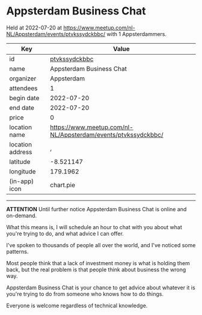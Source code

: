 # Appsterdam Business Chat
Held at 2022-07-20 at https://www.meetup.com/nl-NL/Appsterdam/events/ptvkssydckbbc/ with 1 Appsterdammers.
        
|Key|Value
|---|---|
|id|[ptvkssydckbbc](https://www.meetup.com/appsterdam/events/ptvkssydckbbc/)|
|name|Appsterdam Business Chat|
|organizer|Appsterdam|
|attendees|1|
|begin date|2022-07-20|
|end date|2022-07-20|
|price|0|
|location name|https://www.meetup.com/nl-NL/Appsterdam/events/ptvkssydckbbc/|
|location address|, |
|latitude|-8.521147|
|longitude|179.1962|
|(in-app) icon|chart.pie|

---

**ATTENTION** Until further notice Appsterdam Business Chat is online and on-demand.

What this means is, I will schedule an hour to chat with you about what you're trying to do, and what advice I can offer.

I've spoken to thousands of people all over the world, and I've noticed some patterns.

Most people think that a lack of investment money is what is holding them back, but the real problem is that people think about business the wrong way.

Appsterdam Business Chat is your chance to get advice about whatever it is you're trying to do from someone who knows how to do things.

Everyone is welcome regardless of technical knowledge.
